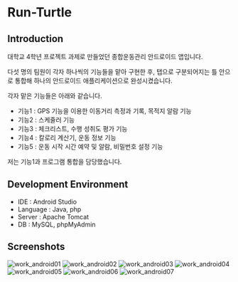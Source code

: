 # Run-Turtle
## Introduction
대학교 4학년 프로젝트 과제로 만들었던 종합운동관리 안드로이드 앱입니다.

다섯 명의 팀원이 각자 하나씩의 기능들을 맡아 구현한 후, 탭으로 구분되어지는 틀 안으로 통합해 하나의 안드로이드 애플리케이션으로 완성시켰습니다.

각자 맡은 기능들은 아래와 같습니다.

- 기능1 : GPS 기능을 이용한 이동거리 측정과 기록, 목적지 알람 기능
- 기능2 : 스케줄러 기능
- 기능3 : 체크리스트, 수행 성취도 평가 기능 
- 기능4 : 칼로리 계산기, 운동 정보 기능
- 기능5 : 운동 시작 시간 예약 및 알람, 비밀번호 설정 기능

저는 기능1과 프로그램 통합을 담당했습니다.

## Development Environment
- IDE : Android Studio
- Language : Java, php
- Server : Apache Tomcat 
- DB : MySQL, phpMyAdmin

## Screenshots
![work_android01](https://user-images.githubusercontent.com/45503931/56084154-fcf4f600-5e69-11e9-9b54-3a264c6c866a.png)
![work_android02](https://user-images.githubusercontent.com/45503931/56084159-067e5e00-5e6a-11e9-9066-6624fca94d8e.jpg)
![work_android03](https://user-images.githubusercontent.com/45503931/56084160-067e5e00-5e6a-11e9-9d93-d68956523272.jpg)
![work_android04](https://user-images.githubusercontent.com/45503931/56084161-067e5e00-5e6a-11e9-8e1f-d16b1e84477b.jpg)
![work_android05](https://user-images.githubusercontent.com/45503931/56084162-0716f480-5e6a-11e9-8b26-8be936cc9a44.png)
![work_android06](https://user-images.githubusercontent.com/45503931/56084163-0716f480-5e6a-11e9-82ce-e9f40ec807b1.jpg)
![work_android07](https://user-images.githubusercontent.com/45503931/56084164-0716f480-5e6a-11e9-9fc4-75b9ab563099.jpg)








